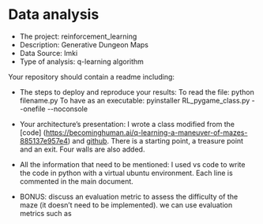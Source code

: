 # Data analysis
- The project: reinforcement_learning
- Description: Generative Dungeon Maps
- Data Source: Imki
- Type of analysis: q-learning algorithm

Your repository should contain a readme including:
- The steps to deploy and reproduce your results:
    To read the file: python filename.py
    To have as an executable: pyinstaller RL_pygame_class.py --onefile --noconsole

- Your architecture’s presentation:
    I wrote a class modified from the [code] (https://becominghuman.ai/q-learning-a-maneuver-of-mazes-885137e957e4) and [github](https://github.com/bvpsk/Reinforcement-learning/blob/master/Q-Learning/git_simple_game.py).
    There is a starting point, a treasure point and an exit. Four walls are also added.


- All the information that need to be mentioned:
    I used vs code to write the code in python with a virtual ubuntu environment.
    Each line is commented in the main document.

- BONUS: discuss an evaluation metric to assess the difficulty of the maze (it doesn’t
need to be implemented). we can use evaluation metrics such as
